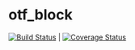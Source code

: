 # otf_block

[![Build Status](https://travis-ci.org/otim22/otf_block.svg?branch=master)](https://travis-ci.org/otim22/otf_block) | [![Coverage Status](https://coveralls.io/repos/github/otim22/otf_block/badge.svg?branch=master)](https://coveralls.io/github/otim22/otf_block?branch=master)